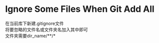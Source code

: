# Ignore Some Files When Git Add All

在当前库下新建.gitignore文件  
将要忽略的文件名或文件夹名加入其中即可  
文件夹需要dir\_name/**/*  
